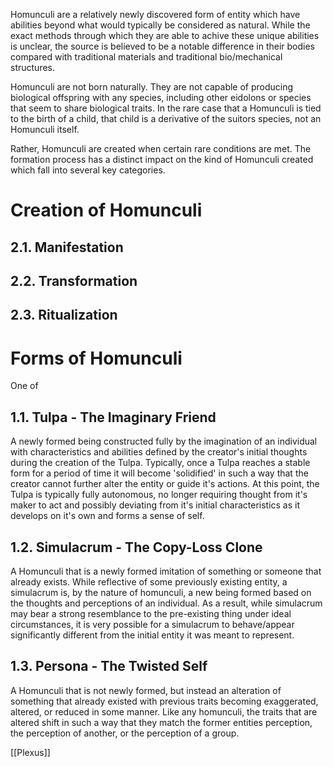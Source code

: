Homunculi are a relatively newly discovered form of entity which have abilities beyond what would typically be considered as natural. While the exact methods through which they are able to achive these unique abilities is unclear, the source is believed to be a notable difference in their bodies compared with traditional materials and traditional bio/mechanical structures.

Homunculi are not born naturally. They are not capable of producing biological offspring with any species, including other eidolons or species that seem to share biological traits. In the rare case that a Homunculi is tied to the birth of a child, that child is a derivative of the suitors species, not an Homunculi itself.

Rather, Homunculi are created when certain rare conditions are met. The formation process has a distinct impact on the kind of Homunculi created which fall into several key categories.
# Creation of Homunculi



## 2.1. Manifestation
## 2.2. Transformation
## 2.3. Ritualization

# Forms of Homunculi
One of  

## 1.1. Tulpa - The Imaginary Friend
A newly formed being constructed fully by the imagination of an individual with characteristics and abilities defined by the creator's initial thoughts during the creation of the Tulpa. Typically, once a Tulpa reaches a stable form for a period of time it will become 'solidified' in such a way that the creator cannot further alter the entity or guide it's actions. At this point, the Tulpa is typically fully autonomous, no longer requiring thought from it's maker to act and possibly deviating from it's initial characteristics as it develops on it's own and forms a sense of self.


## 1.2. Simulacrum - The Copy-Loss Clone
A Homunculi that is a newly formed imitation of something or someone that already exists. While reflective of some previously existing entity, a simulacrum is, by the nature of homunculi, a new being formed based on the thoughts and perceptions of an individual. As a result, while simulacrum may bear a strong resemblance to the pre-existing thing under ideal circumstances, it is very possible for a simulacrum to behave/appear significantly different from the initial entity it was meant to represent.

## 1.3. Persona - The Twisted Self
A Homunculi that is not newly formed, but instead an alteration of something that already existed with previous traits becoming exaggerated, altered, or reduced in some manner. Like any homunculi, the traits that are altered shift in such a way that they match the former entities perception, the perception of another, or the perception of a group.


[[Plexus]]
